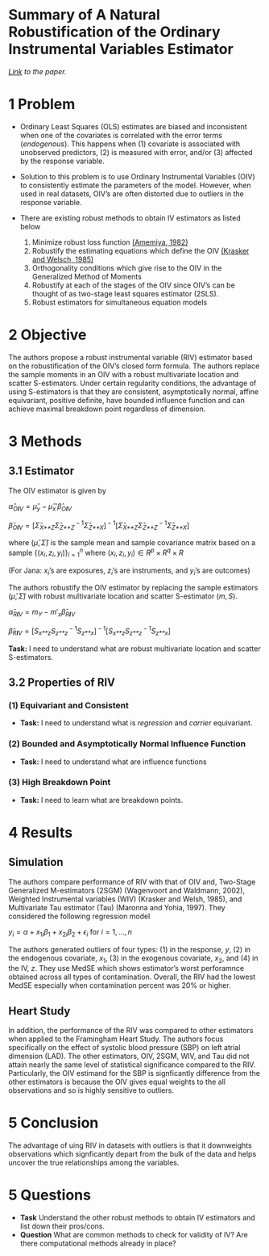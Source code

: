 Summary of A Natural Robustification of the Ordinary Instrumental
Variables Estimator
================

*[Link](https://onlinelibrary.wiley.com/doi/10.1111/biom.12043) to the
paper.*

# 1 Problem

-   Ordinary Least Squares (OLS) estimates are biased and inconsistent
    when one of the covariates is correlated with the error terms
    (*endogenous*). This happens when (1) covariate is associated with
    unobserved predictors, (2) is measured with error, and/or (3)
    affected by the response variable.

-   Solution to this problem is to use Ordinary Instrumental Variables
    (OIV) to consistently estimate the parameters of the model. However,
    when used in real datasets, OIV’s are often distorted due to
    outliers in the response variable.

-   There are existing robust methods to obtain IV estimators as listed
    below

    1.  Minimize robust loss function
        [(Amemiya, 1982)](https://www.jstor.org/stable/1912608?seq=1#metadata_info_tab_contents)
    2.  Robustify the estimating equations which define the OIV
        [(Krasker and
        Welsch, 1985)](https://www.jstor.org/stable/1913223?seq=1#metadata_info_tab_contents)
    3.  Orthogonality conditions which give rise to the OIV in the
        Generalized Method of Moments
    4.  Robustify at each of the stages of the OIV since OIV’s can be
        thought of as two-stage least squares estimator (2SLS).
    5.  Robust estimators for simultaneous equation models

# 2 Objective

The authors propose a robust instrumental variable (RIV) estimator based
on the robustification of the OIV’s closed form formula. The authors
replace the sample moments in an OIV with a robust multivariate location
and scatter S-estimators. Under certain regularity conditions, the
advantage of using S-estimators is that they are consistent,
asymptotically normal, affine equivariant, positive definite, have
bounded influence function and can achieve maximal breakdown point
regardless of dimension.

# 3 Methods

## 3.1 Estimator

The OIV estimator is given by

*α̂*<sub>*O**I**V*</sub> = *μ̂*<sub>*y*</sub> − *μ̂*<sub>*x*</sub>′*β̂*<sub>*O**I**V*</sub>

*β̂*<sub>*O**I**V*</sub> = \[*Σ̂*<sub>*X**Z*</sub>*Σ̂*<sub>*Z**Z*</sub><sup> − 1</sup>*Σ̂*<sub>*Z**X*</sub>\]<sup> − 1</sup>\[*Σ̂*<sub>*X**Z*</sub>*Σ̂*<sub>*Z**Z*</sub><sup> − 1</sup>*Σ̂*<sub>*Z**X*</sub>\]

where (*μ̂*, *Σ̂*) is the sample mean and sample covariance matrix based
on a sample
{(*x*<sub>*i*</sub>, *z*<sub>*i*</sub>, *y*<sub>*i*</sub>)}<sub>*i* = 1</sub><sup>*n*</sup>
where
(*x*<sub>*i*</sub>, *z*<sub>*i*</sub>, *y*<sub>*i*</sub>) ∈ *R*<sup>*p*</sup> × *R*<sup>*q*</sup> × *R*

(For Jana: *x*<sub>*i*</sub>’s are exposures, *z*<sub>*i*</sub>’s are
instruments, and *y*<sub>*i*</sub>’s are outcomes)

The authors robustify the OIV estimator by replacing the sample
estimators (*μ̂*, *Σ̂*) with robust multivariate location and scatter
S-estimator (*m*, *S*).

*α̂*<sub>*R**I**V*</sub> = *m*<sub>*Y*</sub> − *m*′<sub>*x*</sub>*β̂*<sub>*R**I**V*</sub>

*β̂*<sub>*R**I**V*</sub> = \[*S*<sub>*x**z*</sub>*S*<sub>*z**z*</sub><sup> − 1</sup>*S*<sub>*z**x*</sub>\]<sup> − 1</sup>\[*S*<sub>*x**z*</sub>*S*<sub>*z**z*</sub><sup> − 1</sup>*S*<sub>*z**x*</sub>\]

**Task:** I need to understand what are robust multivariate location and
scatter S-estimators.

## 3.2 Properties of RIV

### (1) Equivariant and Consistent

-   **Task:** I need to understand what is *regression* and *carrier*
    equivariant.

### (2) Bounded and Asymptotically Normal Influence Function

-   **Task:** I need to understand what are influence functions

### (3) High Breakdown Point

-   **Task:** I need to learn what are breakdown points.

# 4 Results

## Simulation

The authors compare performance of RIV with that of OIV and, Two-Stage
Generalized M-estimators (2SGM) (Wagenvoort and Waldmann, 2002),
Weighted Instrumental variables (WIV) (Krasker and Welsh, 1985), and
Multivariate Tau estimator (Tau) (Maronna and Yohia, 1997). They
considered the following regression model

*y*<sub>*i*</sub> = *α* + *x*<sub>1*i*</sub>*β*<sub>1</sub> + *x*<sub>2*i*</sub>*β*<sub>2</sub> + *ϵ*<sub>*i*</sub> for *i* = 1, …, *n*

The authors generated outliers of four types: (1) in the response, *y*,
(2) in the endogenous covariate, *x*<sub>1</sub>, (3) in the exogenous
covariate, *x*<sub>2</sub>, and (4) in the IV, *z*. They use MedSE which
shows estimator’s worst perforamnce obtained across all types of
contamination. Overall, the RIV had the lowest MedSE especially when
contamination percent was 20% or higher.

## Heart Study

In addition, the performance of the RIV was compared to other estimators
when applied to the Framingham Heart Study. The authors focus
specifically on the effect of systolic blood pressure (SBP) on left
atrial dimension (LAD). The other estimators, OIV, 2SGM, WIV, and Tau
did not attain nearly the same level of statistical significance
compared to the RIV. Particularly, the OIV estimand for the SBP is
signficantly difference from the other estimators is because the OIV
gives equal weights to the all observations and so is highly sensitive
to outliers.

# 5 Conclusion

The advantage of uing RIV in datasets with outliers is that it
downweights observations which signficantly depart from the bulk of the
data and helps uncover the true relationships among the variables.

# 5 Questions

-   **Task** Understand the other robust methods to obtain IV estimators
    and list down their pros/cons.
-   **Question** What are common methods to check for validity of IV?
    Are there computational methods already in place?
